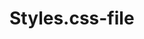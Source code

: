 # Styles.css-file
<head>
  <meta charset="UTF-8">
  <meta name="viewport" content="width=device-width, initial-scale=1.0">
  <title>Your Website</title>
  <link rel="stylesheet" href="css/styles.css"> <!-- Link to your CSS file -->
</head>
<link rel="stylesheet" href="styles.css">
